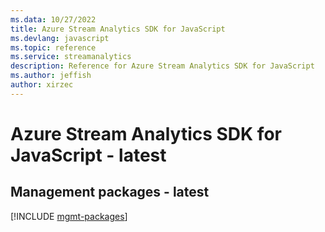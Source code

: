 ```yaml
---
ms.data: 10/27/2022
title: Azure Stream Analytics SDK for JavaScript
ms.devlang: javascript
ms.topic: reference
ms.service: streamanalytics
description: Reference for Azure Stream Analytics SDK for JavaScript
ms.author: jeffish
author: xirzec
---
```

# Azure Stream Analytics SDK for JavaScript - latest

## Management packages - latest
[!INCLUDE [mgmt-packages](stream-analytics-mgmt-index.md)]